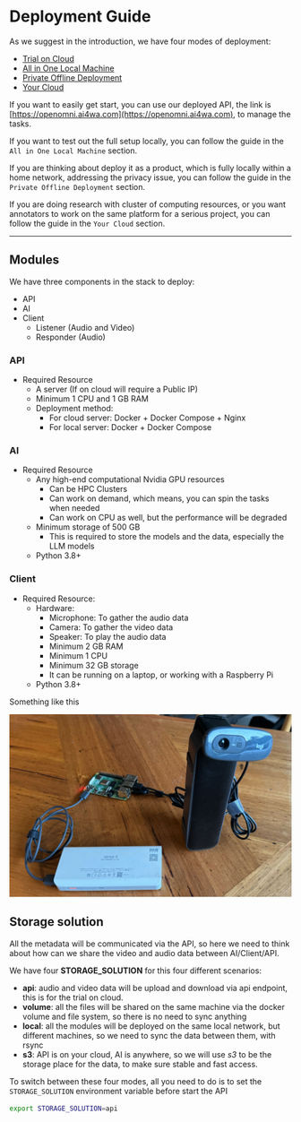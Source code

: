 # Deployment Guide

As we suggest in the introduction, we have four modes of deployment:

- [Trial on Cloud](./trial-on-cloud.md)
- [All in One Local Machine](./all-in-one-local-machine.md)
- [Private Offline Deployment](./private-offline-deployment.md)
- [Your Cloud](./your-cloud.md)

If you want to easily get start, you can use our deployed API, the link
is [https://openomni.ai4wa.com](https://openomni.ai4wa.com), to manage the tasks.

If you want to test out the full setup locally, you can follow the guide in the `All in One Local Machine` section.

If you are thinking about deploy it as a product, which is fully locally within a home network, addressing the privacy
issue, you can follow the guide in the `Private Offline Deployment` section.

If you are doing research with cluster of computing resources, or you want annotators to work on the same platform for a
serious project, you can follow the guide in the `Your Cloud` section.

---

## Modules

We have three components in the stack to deploy:

- API
- AI
- Client
    - Listener (Audio and Video)
    - Responder (Audio)

### API

- Required Resource
    - A server (If on cloud will require a Public IP)
    - Minimum 1 CPU and 1 GB RAM
    - Deployment method:
        - For cloud server: Docker + Docker Compose + Nginx
        - For local server: Docker + Docker Compose

### AI

- Required Resource
    - Any high-end computational Nvidia GPU resources
        - Can be HPC Clusters
        - Can work on demand, which means, you can spin the tasks when needed
        - Can work on CPU as well, but the performance will be degraded
    - Minimum storage of 500 GB
        - This is required to store the models and the data, especially the LLM models
    - Python 3.8+

### Client

- Required Resource:
    - Hardware:
        - Microphone: To gather the audio data
        - Camera: To gather the video data
        - Speaker: To play the audio data
        - Minimum 2 GB RAM
        - Minimum 1 CPU
        - Minimum 32 GB storage
        - It can be running on a laptop, or working with a Raspberry Pi
    - Python 3.8+

Something like this

![client](../images/client.jpg)

## Storage solution

All the metadata will be communicated via the API, so here we need to think about how can we share the video and audio
data between AI/Client/API.

We have four **STORAGE_SOLUTION** for this four different scenarios:

- **api**: audio and video data will be upload and download via api endpoint, this is for the trial on cloud.
- **volume**: all the files will be shared on the same machine via the docker volume and file system, so there is no
  need to sync anything
- **local**: all the modules will be deployed on the same local network, but different machines, so we need to sync the
  data between them, with rsync
- **s3**: API is on your cloud, AI is anywhere, so we will use *s3* to be the storage place for the data, to make sure
  stable
  and fast access.

To switch between these four modes, all you need to do is to set the `STORAGE_SOLUTION` environment variable before
start the API

```bash
export STORAGE_SOLUTION=api
```